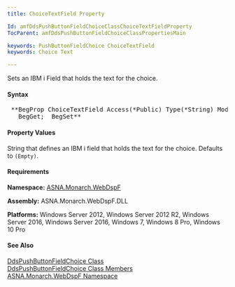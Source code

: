 ```yaml
---
title: ChoiceTextField Property

Id: amfDdsPushButtonFieldChoiceClassChoiceTextFieldProperty
TocParent: amfDdsPushButtonFieldChoiceClassPropertiesMain

keywords: PushButtonFieldChoice ChoiceTextField
keywords: Choice Text

---
```


Sets an IBM i Field that holds the text for the choice.

#### Syntax
<pre class="prettyprint"> **BegProp ChoiceTextField Access(*Public) Type(*String) Modifier(*Overrides)
   BegGet;  BegSet** </pre>

#### Property Values
String that defines an IBM i field that holds the text for the choice. Defaults to <code>(Empty)</code>.

#### Requirements
**Namespace:** [ASNA.Monarch.WebDspF](amfWebDspFNamespace.html)

**Assembly:** ASNA.Monarch.WebDspF.DLL

**Platforms:** Windows Server 2012, Windows Server 2012 R2, Windows Server 2016, Windows Server 2016, Windows 7, Windows 8 Pro, Windows 10 Pro

#### See Also
[ DdsPushButtonFieldChoice Class](amfDdsPushButtonFieldChoiceClass.html) <br clear="none" />[ DdsPushButtonFieldChoice Class Members](amfDdsPushButtonFieldChoiceClassMembers.html)<br clear="none" />[ ASNA.Monarch.WebDspF Namespace](amfWebDspFNamespace.html)
